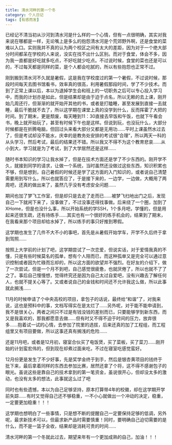 ```yaml
---
title: 清水河畔的第一个冬
category: 个人日记
tags: [有感而发]
---
```


已经记不清当初从沙河到清水河是什么样的一个心情，但有一点很明确，其实对我来说在哪都是一样，无论嘴上是多么的抱怨清水河是个荒郊野外啊，还是食堂的菜难以入口。实则我并不真的认为两个校区之间有太大的差距，因为对于一个绝大部分时间都呆在学校的人来说，没实在找不出什么区别。而对于食堂，体会不多，因为我一直都是好吃就多吃点，不好吃就少吃点。不过说时候，食堂的菜也还是可以的，不过每天都是同样的菜，是个人都会吃腻的，所以有些抱怨也正常不过。

刚到搬到清水河不久就是暑假，这是我在学校度过的第一个暑假，不过说时候，那段时间每天去图书馆看书，效率真的很高，利用暑假那段时间，学了不少技术。而到了正常上课以后，本以为退掉学生会和班上的一切职务之后可以专心投入学习中，而我的计划亦是如此，但是结果却是由于迫于点名，所以无赖的去上课，刚开始几周还行，但渐渐的就开始开其他的书，或者是打瞌睡，甚至发展到直接一去就睡，最后干脆就不去了，所以这学期在课堂上真的没学到什么，反而挥霍了大把的时间。到了期末，更是颓废，每天睡到11：30直接去早饭和午饭，也就下午看会书，晚上就开始玩了，甚至有时候下午也是这样。但说到玩，也没玩什么，大部分时候都是在折腾电脑，但回过头来看大部分又都是无用功……平时上课虽然水过去了，但是考试却没不能水，庆幸的是教务处安排的考试很“合理”，所以两天一科的从头学习，然后考试，最后的结果还不错。所以我又不得不为这个教育悲哀……从小到大，学习就是为了考试，到了大学居然还是这样……


随时书本知识的学习让我水掉了，但是在技术方面还是学了不少东西的。刚开学不久，就接到同学的请求，让做一个系统，当时虽然还没做过这些东西，知识积累也不够，但是想到，自己暑假的时候还是学了这方面的入门知识的，或者说自己清楚需要用到写什么，所以也就答应了，于是接下来的，一边学，一边做，大概用了两周吧，还真的做出来了，虽然几乎没有考虑安全问题……

期间也加了梦飞工作室，但是却只是去走了走而已……被梦飞扫地出门之后，发现自己一下就闲下来了，没事做了，不过没事还得找事做。后来绕了一个圈，加到了XHome，但是也没什么事，所以开始系统的学SSH，1个多月吧，学懂的，但是用起来还很生疏，还有待练手……其实也有一个很好的练手机会的，结果到了期末，在我看来那个项目却给水掉了，所以练手的事只好推到寒假。

这学期也发生了几件不大不小的事吧，首先是从暑假开始学车，开学不久后终于拿到驾照……

按照上大学前的计划了吧，这学期尝试了一次恋爱，但说实话，对于爱情我真的不懂，只是有些时候莫名的孤单，想有个人陪而已，而这种孤单又是完全可以通过意识控制或者因为忙碌而忘却的，所以这方面的欲望并不强烈。在好友的介绍下，做了一次尝试，但是一个月不到吧，自己感觉很疲惫，也就厌倦了，所以也就不了了之了。事后自己慢慢想，觉得终究还是因为自己太过自爱吧，没有兴趣去了解任何人，也就不提关心等了。又或者说自己的金钱和时间还不允许我这么做，所以此事就此搁浅……

11月的时候申请了个中央高校的项目，拿包子的话说，最终给“和谐”了，对我来说，这也是预料中的事，文档写得实在是太烂了……另外呢，对于能不能申请到，我不是很关心，两者之间只不过是有钱没钱的差别而已，只要能够学到新东西，而又是我喜欢的，那我都愿意去做……但有时又不得不迫于时间的压力，放弃很多……抱着试一试的心情，去参加了院里的选拔，后来还真的加了工程组，而工程组里又有项目要做，所以这事还真有搁浅的危险……

还是11月吧，或者是12月初，寝室合伙买了电饭煲，买了菜板，买了菜刀……刚开始的计划蛮宏伟的，但到现在却煮过面来吃，不过在寝室吃感觉蛮好。

12月份更是发生了不少好事，先是奖学金终于到手，然后是银杏黄项目的钱终于批下来，最后拿着同样的东西去参加比赛，居然还拿了个将，这不得不感谢包子的眼光。虽说这些是靠自己的技术拿到的第一笔资金，虽说很开心，但却没太多的激动，也没有太多的想法，此事就这么过了吧

同时也有些遗憾，本以为自己足够坚持，原本打算带4年的校徽，却在这学期开学前失踪……有时又觉得自己还不够稳重，一不小心就做出一个冲动的决定，稳重，一定要更加稳重！！！

这学期也想明白了一些事情，只是想不断的提醒自己一定要保持足够的低调，另外呢，最求新技术可以，但最求新产品时需要慎重！同时，要明确自己迫切需要的是什么，而不是一篮子全收，结果却是消耗可贵的时间……

清水河畔的第一个冬就此过去，期望来年有一个更加成熟的自己，加油！！！
